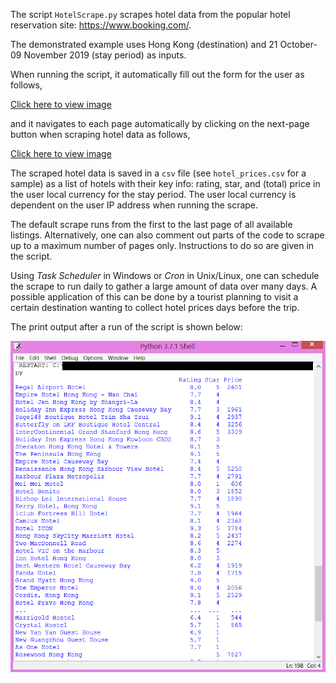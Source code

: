 The script `HotelScrape.py` scrapes hotel data from the popular hotel reservation site: https://www.booking.com/.

The demonstrated example uses Hong Kong (destination) and 21 October-09 November 2019 (stay period) as inputs.

When running the script, it automatically fill out the form for the user as follows,

[Click here to view image](https://github.com/QuantStats/WebScraping/blob/master/Images/FormFill.png)

and it navigates to each page automatically by clicking on the next-page button when scraping hotel data as follows,

[Click here to view image](https://github.com/QuantStats/WebScraping/blob/master/Images/PageClick.png)

The scraped hotel data is saved in a `csv` file (see `hotel_prices.csv` for a sample) as a list of hotels with their key info: rating, star, and (total) price in the user local currency for the stay period. The user local currency is dependent on the user IP address when running the scrape.

The default scrape runs from the first to the last page of all available listings. Alternatively, one can also comment out parts of the code to scrape up to a maximum number of pages only. Instructions to do so are given in the script.

Using _Task Scheduler_ in Windows or _Cron_ in Unix/Linux, one can schedule the scrape to run daily to gather a large amount of data over many days. A possible application of this can be done by a tourist planning to visit a certain destination wanting to collect hotel prices days before the trip.

The print output after a run of the script is shown below:

![alt text](https://github.com/QuantStats/WebScraping/blob/master/Images/HotelList.png)

